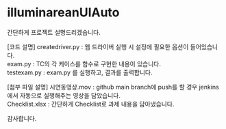 # illuminareanUIAuto

간단하게 프로젝트 설명드리겠습니다.

[코드 설명] 
createdriver.py : 웹 드라이버 실행 시 설정에 필요한 옵션이 들어있습니다.<br>
exam.py : TC의 각 케이스를 함수로 구현한 내용이 있습니다.<br>
testexam.py : exam.py 를 실행하고, 결과를 출력합니다.

[첨부 파일 설명]
시연동영상.mov : github main branch에 push를 할 경우 jenkins에서 자동으로 실행해주는 영상을 담았습니다.<br>
Checklist.xlsx : 간단하게 Checklist로 과제 내용을 담아냈습니다.<br>

감사합니다.

